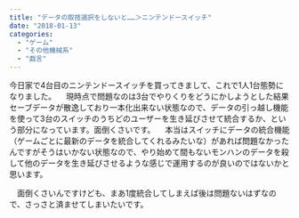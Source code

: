 ```yaml
---
title: "データの取捨選択をしないと……＞ニンテンドースイッチ"
date: "2018-01-13"
categories: 
  - "ゲーム"
  - "その他機械系"
  - "戯言"
---
```


今日家で4台目のニンテンドースイッチを買ってきまして、これで1人1台態勢になりました。 　現時点で問題なのは3台でやりくりをどうにかしようとした結果セーブデータが散逸しており一本化出来ない状態なので、データの引っ越し機能を使って3台のスイッチのうちどのユーザーを生き延びさせて統合するか、という部分になっています。面倒くさいです。 　本当はスイッチにデータの統合機能（ゲームごとに最新のデータを統合してくれるみたいな）があれば問題なかったんですがそうはいかない状態なので、やり始めて間もないモンハンのデータを殺して他のデータを生き延びさせるような感じで運用するのが良いのではないかと思います。

　面倒くさいんですけども、まあ1度統合してしまえば後は問題ないはずなので、さっさと済ませてしまいたいです。
